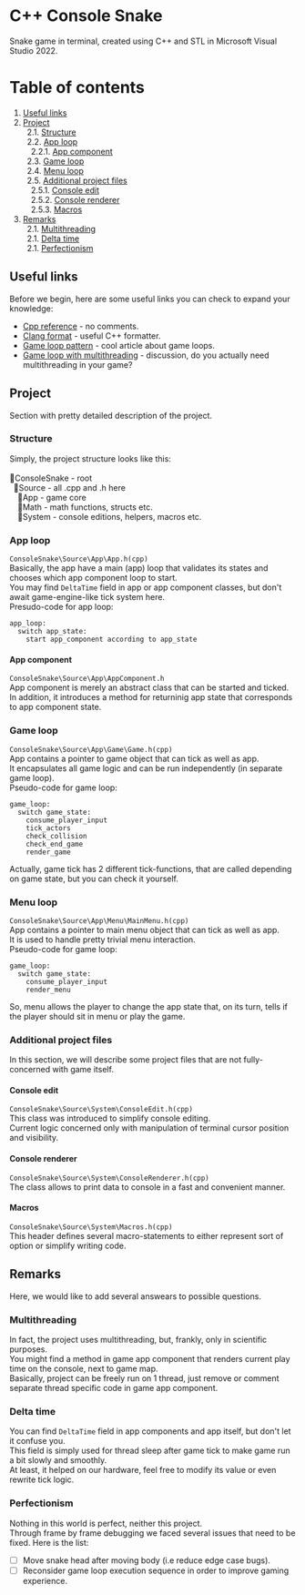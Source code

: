 # C++ Console Snake
Snake game in terminal, created using C++ and STL in Microsoft Visual Studio 2022.

# Table of contents
1. [Useful links](#useful_links)
2. [Project](#project)\
&ensp;2.1. [Structure](#structure)\
&ensp;2.2. [App loop](#app_loop)\
&emsp;2.2.1. [App component](#app_component)\
&ensp;2.3. [Game loop](#game_loop)\
&ensp;2.4. [Menu loop](#menu_loop)\
&ensp;2.5. [Additional project files](#additional_project_files)\
&emsp;2.5.1. [Console edit](#console_edit)\
&emsp;2.5.2. [Console renderer](#console_renderer)\
&emsp;2.5.3. [Macros](#macros)
3. [Remarks](#remarks)\
&ensp;2.1. [Multithreading](#multithreading)\
&ensp;2.1. [Delta time](#delta_time)\
&ensp;2.1. [Perfectionism](#perfectionism)

## Useful links <a name="useful_links"/>
Before we begin, here are some useful links you can check to expand your knowledge:
- [Cpp reference](https://en.cppreference.com/) - no comments.
- [Clang format](https://clang.llvm.org/docs/ClangFormat.html) - useful C++ formatter.
- [Game loop pattern](http://gameprogrammingpatterns.com/game-loop.html) - cool article about game loops.
- [Game loop with multithreading](https://gamedev.stackexchange.com/questions/142504/game-loop-with-multithreading) - 
discussion, do you actually need multithreading in your game?

## Project <a name="project"/>
Section with pretty detailed description of the project.

### Structure <a name="structure"/>
Simply, the project structure looks like this:\
\
📁ConsoleSnake - root\
&ensp;📁Source - all .cpp and .h here\
&emsp;📁App - game core\
&emsp;📁Math - math functions, structs etc.\
&emsp;📁System - console editions, helpers, macros etc.

### App loop <a name="app_loop"/>
`ConsoleSnake\Source\App\App.h(cpp)`\
Basically, the app have a main (app) loop that validates its states and chooses which app component loop to start.\
You may find ```DeltaTime``` field in app or app component classes, but don't await game-engine-like tick system here.\
Presudo-code for app loop:
```
app_loop:
  switch app_state:
    start app_component according to app_state
```

#### App component <a name="app_component"/>
`ConsoleSnake\Source\App\AppComponent.h`\
App component is merely an abstract class that can be started and ticked.\
In addition, it introduces a method for returninig app state that corresponds to app component state.

### Game loop <a name="game_loop"/>
`ConsoleSnake\Source\App\Game\Game.h(cpp)`\
App contains a pointer to game object that can tick as well as app.\
It encapsulates all game logic and can be run independently (in separate game loop).\
Pseudo-code for game loop:
```
game_loop:
  switch game_state:
    consume_player_input
    tick_actors
    check_collision
    check_end_game
    render_game
```
Actually, game tick has 2 different tick-functions, that are called depending on game state, but you can check it yourself.

### Menu loop <a name="menu_loop"/>
`ConsoleSnake\Source\App\Menu\MainMenu.h(cpp)`\
App contains a pointer to main menu object that can tick as well as app.\
It is used to handle pretty trivial menu interaction.\
Pseudo-code for game loop:
```
game_loop:
  switch game_state:
    consume_player_input
    render_menu
```
So, menu allows the player to change the app state that, on its turn, tells if the player should sit in menu or play the game.

### Additional project files <a name="additional_project_files">
In this section, we will describe some project files that are not fully-concerned with game itself.

#### Console edit <a name="console_edit">
`ConsoleSnake\Source\System\ConsoleEdit.h(cpp)`\
This class was introduced to simplify console editing.\
Current logic concerned only with manipulation of terminal cursor position and visibility.

#### Console renderer <a name="console_renderer">
`ConsoleSnake\Source\System\ConsoleRenderer.h(cpp)`\
The class allows to print data to console in a fast and convenient manner.

#### Macros <a name="macros">
`ConsoleSnake\Source\System\Macros.h(cpp)`\
This header defines several macro-statements to either represent sort of option or simplify writing code.

## Remarks <a name="remarks">
Here, we would like to add several answears to possible questions.

### Multithreading <a name="multithreading">
In fact, the project uses multithreading, but, frankly, only in scientific purposes.\
You might find a method in game app component that renders current play time on the console, next to game map.\
Basically, project can be freely run on 1 thread, just remove or comment separate thread specific code in game app component.

### Delta time <a name="delta_time">
You can find ```DeltaTime``` field in app components and app itself, but don't let it confuse you.\
This field is simply used for thread sleep after game tick to make game run a bit slowly and smoothly.\
At least, it helped on our hardware, feel free to modify its value or even rewrite tick logic.

### Perfectionism <a name="perfectionism">
Nothing in this world is perfect, neither this project.\
Through frame by frame debugging we faced several issues that need to be fixed. Here is the list:
- [ ] Move snake head after moving body (i.e reduce edge case bugs).
- [ ] Reconsider game loop execution sequence in order to improve gaming experience.
